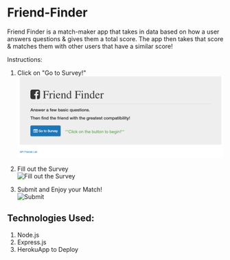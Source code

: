 # Friend-Finder

Friend Finder is a match-maker app that takes in data based on how a user answers questions & gives them a total score. The app then takes that score & matches them with other users that have a similar score!

Instructions:

1. Click on "Go to Survey!"<br/>
![How to use the app](app/public/images/takeSurvey.png)

2. Fill out the Survey<br/>
![Fill out the Survey](https://media.giphy.com/media/IeL7P46hDF9wdLjyAv/giphy.gif)

3. Submit and Enjoy your Match!<br/>
![Submit](https://media.giphy.com/media/W3ZSaU7Y80uJaimxaq/giphy.gif)

## Technologies Used:
1. Node.js
2. Express.js
3. HerokuApp to Deploy
